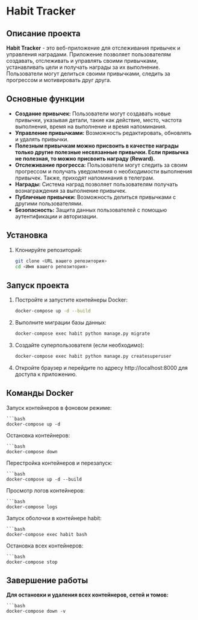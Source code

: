 # Habit Tracker

## Описание проекта

**Habit Tracker** - это веб-приложение для отслеживания привычек и управления наградами. Приложение позволяет пользователям создавать, отслеживать и управлять своими привычками, устанавливать цели и получать награды за их выполнение. Пользователи могут делиться своими привычками, следить за прогрессом и мотивировать друг друга.

## Основные функции

- **Создание привычек:** Пользователи могут создавать новые привычки, указывая детали, такие как действие, место, частота выполнения, время на выполнение и время напоминания.
- **Управление привычками:** Возможность редактировать, обновлять и удалять привычки.
- **Полезным привычкам можно присвоить в качестве награды только другие полезные несвязанные привычки. Если привычка не полезная, то можно присвоить награду (Reward).**
- **Отслеживание прогресса:** Пользователи могут следить за своим прогрессом и получать уведомления о необходимости выполнения привычек. Также, приходят напоминания в телеграм.
- **Награды:** Система наград позволяет пользователям получать вознаграждения за выполнение привычек.
- **Публичные привычки:** Возможность делиться привычками с другими пользователями.
- **Безопасность:** Защита данных пользователей с помощью аутентификации и авторизации.


## Установка

1. Клонируйте репозиторий:

   ```bash
   git clone <URL вашего репозитория>
   cd <Имя вашего репозитория>
   
## Запуск проекта

1. Постройте и запустите контейнеры Docker:

   ```bash
   docker-compose up -d --build

2. Выполните миграции базы данных:

   ```bash
   docker-compose exec habit python manage.py migrate

3. Создайте суперпользователя (если необходимо):

   ```bash
   docker-compose exec habit python manage.py createsuperuser

4. Откройте браузер и перейдите по адресу http://localhost:8000 для доступа к приложению.

## Команды Docker

Запуск контейнеров в фоновом режиме:

    ```bash
    docker-compose up -d

Остановка контейнеров:

    ```bash
    docker-compose down

Перестройка контейнеров и перезапуск:

    ```bash
    docker-compose up -d --build

Просмотр логов контейнеров:

    ```bash
    docker-compose logs

Запуск оболочки в контейнере habit:

    ```bash
    docker-compose exec habit bash

Остановка всех контейнеров:

    ```bash
    docker-compose stop

## Завершение работы

**Для остановки и удаления всех контейнеров, сетей и томов:**

    ```bash
    docker-compose down -v
